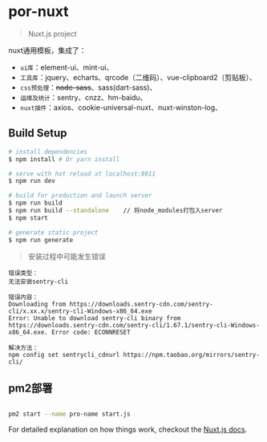 # por-nuxt

> Nuxt.js project

nuxt通用模板，集成了：

* `ui库`：element-ui、mint-ui、
* `工具库`：jquery、echarts、qrcode（二维码）、vue-clipboard2（剪贴板）、
* `css预处理`：~~node-sass~~、sass(dart-sass)、
* `运维及统计`：sentry、cnzz、hm-baidu、
* `nuxt插件`：axios、cookie-universal-nuxt、nuxt-winston-log、

## Build Setup

```bash
# install dependencies
$ npm install # Or yarn install

# serve with hot reload at localhost:8011
$ npm run dev

# build for production and launch server
$ npm run build
$ npm run build --standalone	// 将node_modules打包入server
$ npm start

# generate static project
$ npm run generate
```

> 安装过程中可能发生错误

```
错误类型：
无法安装sentry-cli

错误内容：
Downloading from https://downloads.sentry-cdn.com/sentry-cli/x.xx.x/sentry-cli-Windows-x86_64.exe 
Error: Unable to download sentry-cli binary from https://downloads.sentry-cdn.com/sentry-cli/1.67.1/sentry-cli-Windows-x86_64.exe. Error code: ECONNRESET

解决方法：
npm config set sentrycli_cdnurl https://npm.taobao.org/mirrors/sentry-cli/
```

## pm2部署

```bash

pm2 start --name pro-name start.js

```

For detailed explanation on how things work, checkout the [Nuxt.js docs](https://github.com/nuxt/nuxt.js).
